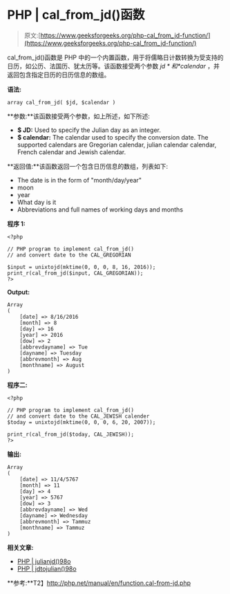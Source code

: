 # PHP | cal_from_jd()函数

> 原文:[https://www.geeksforgeeks.org/php-cal_from_jd-function/](https://www.geeksforgeeks.org/php-cal_from_jd-function/)

cal_from_jd()函数是 PHP 中的一个内置函数，用于将儒略日计数转换为受支持的日历，如公历、法国历、犹太历等。该函数接受两个参数 *$jd* 和 *$calendar* ，并返回包含指定日历的日历信息的数组。

**语法:**

```
array cal_from_jd( $jd, $calendar )
```

**参数:**该函数接受两个参数，如上所述，如下所述:

*   **$ JD:** Used to specify the Julian day as an integer.
*   **$ calendar:** The calendar used to specify the conversion date. The supported calendars are Gregorian calendar, julian calendar calendar, French calendar and Jewish calendar.

**返回值:**该函数返回一个包含日历信息的数组，列表如下:

*   The date is in the form of "month/day/year"
*   moon
*   year
*   What day is it
*   Abbreviations and full names of working days and months

**程序 1:**

```
<?php

// PHP program to implement cal_from_jd()
// and convert date to the CAL_GREGORIAN 

$input = unixtojd(mktime(0, 0, 0, 8, 16, 2016));
print_r(cal_from_jd($input, CAL_GREGORIAN));
?> 
```

**Output:**

```
Array
(
    [date] => 8/16/2016
    [month] => 8
    [day] => 16
    [year] => 2016
    [dow] => 2
    [abbrevdayname] => Tue
    [dayname] => Tuesday
    [abbrevmonth] => Aug
    [monthname] => August
)

```

**程序二:**

```
<?php

// PHP program to implement cal_from_jd() 
// and convert date to the CAL_JEWISH calender
$today = unixtojd(mktime(0, 0, 0, 6, 20, 2007));

print_r(cal_from_jd($today, CAL_JEWISH));
?>
```

**输出:**

```
Array
(
    [date] => 11/4/5767
    [month] => 11
    [day] => 4
    [year] => 5767
    [dow] => 3
    [abbrevdayname] => Wed
    [dayname] => Wednesday
    [abbrevmonth] => Tammuz
    [monthname] => Tammuz
)

```

**相关文章:**

*   [PHP | julianjd()98o](https://www.geeksforgeeks.org/php-juliantojd-function/)
*   [PHP | jdtojulian()98o](https://www.geeksforgeeks.org/php-jdtojulian-function/)

**参考:**T2】http://php.net/manual/en/function.cal-from-jd.php